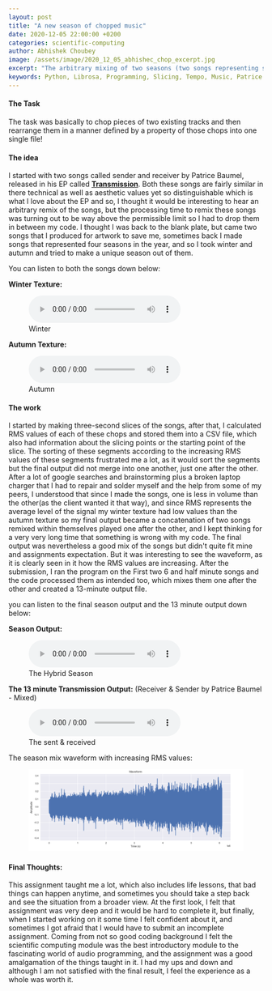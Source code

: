 ```yaml
---
layout: post
title: "A new season of chopped music"
date: 2020-12-05 22:00:00 +0200
categories: scientific-computing
author: Abhishek Choubey
image: /assets/image/2020_12_05_abhishec_chop_excerpt.jpg
excerpt: "The arbitrary mixing of two seasons (two songs representing seasons)"
keywords: Python, Librosa, Programming, Slicing, Tempo, Music, Patrice Baumel, House Music, Ambient Music, Remix, Editing
---
```

#### The Task

The task was basically to chop pieces of two existing tracks and then rearrange them in a manner defined by a property of those chops into one single file!

#### The idea

I started with two songs called sender and receiver by Patrice Baumel, released in his EP called [**Transmission**](https://open.spotify.com/album/0ATwhE2Mf31xPWD0RSOohY?si=n73ljiRBTwSNhzGANG59sA). Both these songs are fairly similar in there technical as well as aesthetic values yet so distinguishable which is what I love about the EP and so, I thought it would be interesting to hear an arbitrary remix of the songs, but the processing time to remix these songs was turning out to be way above the permissible limit so I had to drop them in between my code. I thought I was back to the blank plate, but came two songs that I produced for artwork to save me, sometimes back I made songs that represented four seasons in the year, and so I took winter and autumn and tried to make a unique season out of them.

You can listen to both the songs down below:


**Winter Texture:**

<figure style="float: none">
  <audio controls>
    <source src="https://drive.google.com/uc?&id=133aC4BPjrZlerOfW5o1R03LY6QpVjQ9_" type="audio/mpeg">
    Should show a media player
  </audio>
  <figcaption>Winter</figcaption>
</figure>


**Autumn Texture:**

<figure style="float: none">
  <audio controls>
    <source src="https://drive.google.com/uc?&id=1pfBP21z4PCjTxkLYa4E_lVVJo7j6FWDa" type="audio/mpeg">
    Should show a media player
  </audio>
  <figcaption>Autumn</figcaption>
</figure>


#### The work

I started by making three-second slices of the songs, after that, I calculated RMS values of each of these chops and stored them into a CSV file, which also had information about the slicing points or the starting point of the slice. The sorting of these segments according to the increasing RMS values of these segments frustrated me a lot, as it would sort the segments but the final output did not merge into one another, just one after the other. After a lot of google searches and brainstorming plus a broken laptop charger that I had to repair and solder myself and the help from some of my peers, I understood that since I made the songs, one is less in volume than the other(as the client wanted it that way), and since RMS represents the average level of the signal my winter texture had low values than the autumn texture so my final output became a concatenation of two songs remixed within themselves played one after the other, and I kept thinking for a very very long time that something is wrong with my code. The final output was nevertheless a good mix of the songs but didn't quite fit mine and assignments expectation. But it was interesting to see the waveform, as it is clearly seen in it how the RMS values are increasing. After the submission, I ran the program on the First two 6 and half minute songs and the code processed them as intended too, which mixes them one after the other and created a 13-minute output file.

you can listen to the final season output and the 13 minute output down below:

**Season Output:**

<figure style="float: none">
  <audio controls>
    <source src="https://drive.google.com/uc?&id=1hIwmhGxtHHdV6Pzvl4_3YYqimJ7zsx_b" type="audio/mpeg">
    Should show a media player
  </audio>
  <figcaption>The Hybrid Season</figcaption>
</figure>

**The 13 minute Transmission Output:** (Receiver & Sender by Patrice Baumel - Mixed)

<figure style="float: none">
  <audio controls>
    <source src="https://drive.google.com/uc?&id=1EAxNj0XNWWrYbUxpZNVGM63M_Ey6GBox" type="audio/mpeg">
    Should show a media player
  </audio>
  <figcaption>The sent & received</figcaption>
</figure>

The season mix waveform with increasing RMS values:

<figure style="float: auto">
   <img src="/assets/image/2020_12_05_abhishec_waveform_rms.PNG" alt="Alternate Text" title="Waveform, ascending RMS loudness" width="auto"/>
   <figcaption><i></i></figcaption>
</figure>


#### Final Thoughts:

This assignment taught me a lot, which also includes life lessons, that bad things can happen anytime, and sometimes you should take a step back and see the situation from a broader view. At the first look, I felt that assignment was very deep and it would be hard to complete it, but finally, when I started working on it some time I felt confident about it, and sometimes I got afraid that I would have to submit an incomplete assignment. Coming from not so good coding background I felt the scientific computing module was the best introductory module to the fascinating world of audio programming, and the assignment was a good amalgamation of the things taught in it. I had my ups and down and although I am not satisfied with the final result, I feel the experience as a whole was worth it.

